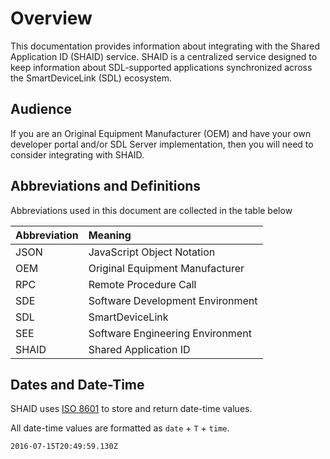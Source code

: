 # Overview
This documentation provides information about integrating with the Shared Application ID (SHAID) service. SHAID is a centralized service designed to keep information about SDL-supported applications synchronized across the SmartDeviceLink (SDL) ecosystem.

## Audience
If you are an Original Equipment Manufacturer (OEM) and have your own developer portal and/or SDL Server implementation, then you will need to consider integrating with SHAID.

## Abbreviations and Definitions
Abbreviations used in this document are collected in the table below

| Abbreviation | Meaning |
| :------------- | :------------- |
|JSON|JavaScript Object Notation|
|OEM|Original Equipment Manufacturer|
|RPC|Remote Procedure Call|
|SDE|Software Development Environment|
|SDL|SmartDeviceLink|
|SEE|Software Engineering Environment|
|SHAID|Shared Application ID|

## Dates and Date-Time
SHAID uses [ISO 8601](https://en.wikipedia.org/wiki/ISO_8601) to store and return date-time values.

All date-time values are formatted as ```date``` + ```T``` + ```time```.
```
2016-07-15T20:49:59.130Z
```
